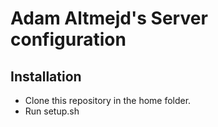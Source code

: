 # Adam Altmejd's Server configuration


## Installation

* Clone this repository in the home folder.
* Run setup.sh
